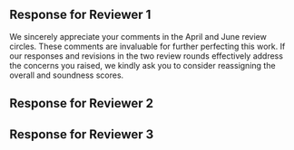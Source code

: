 ## Response for Reviewer 1
We sincerely appreciate your comments in the April and June review circles. These comments are invaluable for further perfecting this work. If our responses and revisions in the two review rounds effectively address the concerns you raised, we kindly ask you to consider reassigning the overall and soundness scores.

## Response for Reviewer 2


## Response for Reviewer 3
